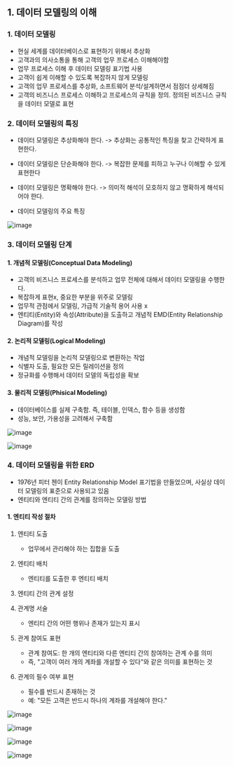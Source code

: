 ## 1. 데이터 모델링의 이해
### 1. 데이터 모델링
* 현실 세계를 데이터베이스로 표현하기 위해서 추상화
* 고객과의 의사소통을 통해 고객의 업무 프로세스 이해해야함
* 업무 프로세스 이해 후 데이터 모델링 표기법 사용
* 고객이 쉽게 이해할 수 있도록 복잡하지 않게 모델링
* 고객의 업무 프로세스를 추상화, 소프트웨어 분석/설계하면서 점점더 상세해짐
* 고객의 비즈니스 프로세스 이해하고 프로세스의 규칙을 정의. 정의된 비즈니스 규칙을 데이터 모델로 표현

### 2. 데이터 모델링의 특징
* 데이터 모델링은 추상화해야 한다. -> 추상화는 공통적인 특징을 찾고 간략하게 표현한다.
* 데이터 모델링은 단순화해야 한다. -> 복잡한 문제를 피하고 누구나 이해할 수 있게 표현한다
* 데이터 모델링은 명확해야 한다. -> 의미적 해석이 모호하지 않고 명확하게 해석되어야 한다.

* 데이터 모델링의 주요 특징

![image](https://github.com/user-attachments/assets/304cb86b-dcf6-426c-b1f6-b104fdf61e67)

### 3. 데이터 모델링 단계
#### 1. 개념적 모델링(Conceptual Data Modeling)
  * 고객의 비즈니스 프로세스를 분석하고 업무 전체에 대해서 데이터 모델링을 수행한다.
  * 복잡하게 표현x, 중요한 부분을 위주로 모델링
  * 업무적 관점에서 모델링, 가급적 기술적 용어 사용 x
  * 엔티티(Entity)와 속성(Attribute)을 도출하고 개념적 EMD(Entity Relationship Diagram)를 작성

#### 2. 논리적 모델링(Logical Modeling)
  * 개념적 모델링을 논리적 모델링으로 변환하는 작업
  * 식별자 도출, 필요한 모든 릴레이션을 정의
  * 정규화를 수행해서 데이터 모델의 독립성을 확보

#### 3. 물리적 모델링(Phisical Modeling)
  * 데이터베이스를 실제 구축함. 즉, 테이블, 인덱스, 함수 등을 생성함
  * 성능, 보안, 가용성을 고려해서 구축함

![image](https://github.com/user-attachments/assets/09b1dd79-c286-41d2-a1c3-105646e8e855)

![image](https://github.com/user-attachments/assets/5601cbe0-1b4a-400d-bcc6-223c05dcad90)

### 4. 데이터 모델링을 위한 ERD
* 1976년 피터 첸이 Entity Relationship Model 표기법을 만들었으며, 사실상 데이터 모델링의 표준으로 사용되고 있음
* 엔티티와 엔티티 간의 관계를 정의하는 모델링 방법

#### 1. 엔티티 작성 절차
1. 엔티티 도출
   * 업무에서 관리해야 하는 집합을 도출

2. 엔티티 배치
   * 엔티티를 도출한 후 엔티티 배치

3. 엔티티 간의 관계 설정

4. 관계명 서술
   * 엔티티 간의 어떤 행위나 존재가 있는지 표시

5. 관계 참여도 표현
   * 관계 참여도: 한 개의 엔티티와 다른 엔티티 간의 참여하는 관계 수를 의미
   * 즉, "고객이 여러 개의 계좌를 개설할 수 있다"와 같은 의미를 표현하는 것

6. 관계의 필수 여부 표현
   * 필수를 반드시 존재하는 것
   * 예: "모든 고객은 반드시 하나의 계좌를 개설해야 한다."

![image](https://github.com/user-attachments/assets/777f2cdd-b020-4046-8a8c-985ccfb543cc)

![image](https://github.com/user-attachments/assets/f0073d66-4596-4631-9474-d63de2043598)

![image](https://github.com/user-attachments/assets/c5f212cc-5c84-4ae7-b1fa-8e8fc128ba74)

![image](https://github.com/user-attachments/assets/5fe2439d-6994-4de9-82c1-4f84c223cc7b)

